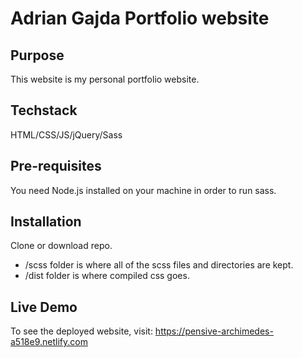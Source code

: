 # Adrian Gajda Portfolio website 

## Purpose
This website is my personal portfolio website.

## Techstack 
HTML/CSS/JS/jQuery/Sass

## Pre-requisites 
You need Node.js installed on your machine in order to run sass.

## Installation 
Clone or download repo.

* /scss folder is where all of the scss files and directories are kept.
* /dist folder is where compiled css goes.


## Live Demo 
To see the deployed website, visit: https://pensive-archimedes-a518e9.netlify.com

